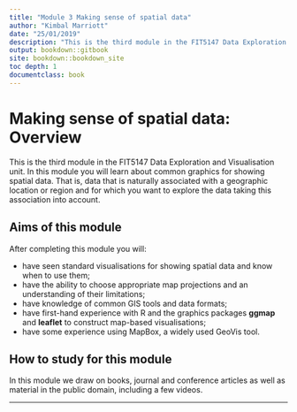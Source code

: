 ```yaml
---
title: "Module 3 Making sense of spatial data"
author: "Kimbal Marriott"
date: "25/01/2019"
description: "This is the third module in the FIT5147 Data Exploration and Visualisation unit. In this module you will learn about common graphics for showing spatial data. That is, data that is naturally associated with a geographic location or region and for which you want to explore the data taking this association into account."
output: bookdown::gitbook
site: bookdown::bookdown_site
toc depth: 1
documentclass: book
---
```




# Making sense of spatial data: Overview

This is the third module in the FIT5147 Data Exploration and Visualisation unit. In this module you will learn about common graphics for showing spatial data. That is, data that is naturally associated with a geographic location or region and for which you want to explore the data taking this association into account.

## Aims of this module

After completing this module you will:

* have seen standard visualisations for showing spatial data and know when to use them;
* have the ability to choose appropriate map projections and an understanding of their limitations;
* have knowledge of common GIS tools and data formats;
* have first-hand experience with R and the graphics packages **ggmap** and **leaflet** to construct map-based visualisations;
* have some experience using MapBox, a widely used GeoVis tool.

## How to study for this module

In this module we draw on books, journal and conference articles as well as material in the public domain, including a few videos.

***



